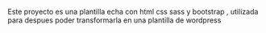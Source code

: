 Este proyecto es una plantilla echa con html css sass y bootstrap , utilizada para despues poder
transformarla en una plantilla de wordpress
